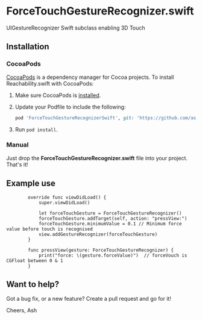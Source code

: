 # ForceTouchGestureRecognizer.swift
UIGestureRecognizer Swift subclass enabling 3D Touch
## Installation
### CocoaPods
[CocoaPods][] is a dependency manager for Cocoa projects. To install Reachability.swift with CocoaPods:

 1. Make sure CocoaPods is [installed][CocoaPods Installation].

 2. Update your Podfile to include the following:

    ``` ruby
    pod 'ForceTouchGestureRecognizerSwift', git: 'https://github.com/ashleymills/ForceTouchGestureRecognizer.swift'
    ```

 3. Run `pod install`.

[CocoaPods]: https://cocoapods.org
[CocoaPods Installation]: https://guides.cocoapods.org/using/getting-started.html#getting-started

### Manual
Just drop the **ForceTouchGestureRecognizer.swift** file into your project. That's it!

## Example use

````
        override func viewDidLoad() {
            super.viewDidLoad()
       
            let forceTouchGesture = ForceTouchGestureRecognizer()
            forceTouchGesture.addTarget(self, action: "pressView:")
            forceTouchGesture.minimumValue = 0.1 // Minimum force value before touch is recognised 
            view.addGestureRecognizer(forceTouchGesture)
        }
        
        func pressView(gesture: ForceTouchGestureRecognizer) {
            print("force: \(gesture.forceValue)")  // forceVouch is CGFloat between 0 & 1
        }
````

## Want to help?

Got a bug fix, or a new feature? Create a pull request and go for it!

Cheers,
Ash

